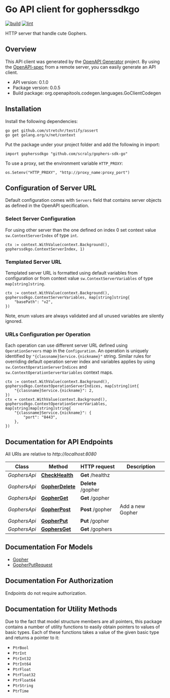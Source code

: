 # Go API client for gopherssdkgo
[![build](https://github.com/ibiscum/gophers-sdk-go/actions/workflows/build.yml/badge.svg)](https://github.com/ibiscum/gophers-sdk-go/actions/workflows/build.yml)
[![lint](https://github.com/ibiscum/gophers-sdk-go/actions/workflows/lint.yml/badge.svg)](https://github.com/ibiscum/gophers-sdk-go/actions/workflows/lint.yml)

HTTP server that handle cute Gophers.

## Overview
This API client was generated by the [OpenAPI Generator](https://openapi-generator.tech) project.  By using the [OpenAPI-spec](https://www.openapis.org/) from a remote server, you can easily generate an API client.

- API version: 0.1.0
- Package version: 0.0.5
- Build package: org.openapitools.codegen.languages.GoClientCodegen

## Installation
Install the following dependencies:

```shell
go get github.com/stretchr/testify/assert
go get golang.org/x/net/context
```

Put the package under your project folder and add the following in import:

```golang
import gopherssdkgo "github.com/scraly/gophers-sdk-go"
```

To use a proxy, set the environment variable `HTTP_PROXY`:

```golang
os.Setenv("HTTP_PROXY", "http://proxy_name:proxy_port")
```

## Configuration of Server URL
Default configuration comes with `Servers` field that contains server objects as defined in the OpenAPI specification.

### Select Server Configuration
For using other server than the one defined on index 0 set context value `sw.ContextServerIndex` of type `int`.

```golang
ctx := context.WithValue(context.Background(), gopherssdkgo.ContextServerIndex, 1)
```

### Templated Server URL
Templated server URL is formatted using default variables from configuration or from context value `sw.ContextServerVariables` of type `map[string]string`.

```golang
ctx := context.WithValue(context.Background(), gopherssdkgo.ContextServerVariables, map[string]string{
	"basePath": "v2",
})
```

Note, enum values are always validated and all unused variables are silently ignored.

### URLs Configuration per Operation
Each operation can use different server URL defined using `OperationServers` map in the `Configuration`.
An operation is uniquely identified by `"{classname}Service.{nickname}"` string.
Similar rules for overriding default operation server index and variables applies by using `sw.ContextOperationServerIndices` and `sw.ContextOperationServerVariables` context maps.

```golang
ctx := context.WithValue(context.Background(), gopherssdkgo.ContextOperationServerIndices, map[string]int{
	"{classname}Service.{nickname}": 2,
})
ctx = context.WithValue(context.Background(), gopherssdkgo.ContextOperationServerVariables, map[string]map[string]string{
	"{classname}Service.{nickname}": {
		"port": "8443",
	},
})
```

## Documentation for API Endpoints
All URIs are relative to *http://localhost:8080*

Class | Method | HTTP request | Description
------------ | ------------- | ------------- | -------------
*GophersApi* | [**CheckHealth**](docs/GophersApi.md#checkhealth) | **Get** /healthz | 
*GophersApi* | [**GopherDelete**](docs/GophersApi.md#gopherdelete) | **Delete** /gopher | 
*GophersApi* | [**GopherGet**](docs/GophersApi.md#gopherget) | **Get** /gopher | 
*GophersApi* | [**GopherPost**](docs/GophersApi.md#gopherpost) | **Post** /gopher | Add a new Gopher
*GophersApi* | [**GopherPut**](docs/GophersApi.md#gopherput) | **Put** /gopher | 
*GophersApi* | [**GophersGet**](docs/GophersApi.md#gophersget) | **Get** /gophers | 

## Documentation For Models
 - [Gopher](docs/Gopher.md)
 - [GopherPutRequest](docs/GopherPutRequest.md)

## Documentation For Authorization
Endpoints do not require authorization.

## Documentation for Utility Methods
Due to the fact that model structure members are all pointers, this package contains
a number of utility functions to easily obtain pointers to values of basic types.
Each of these functions takes a value of the given basic type and returns a pointer to it:

* `PtrBool`
* `PtrInt`
* `PtrInt32`
* `PtrInt64`
* `PtrFloat`
* `PtrFloat32`
* `PtrFloat64`
* `PtrString`
* `PtrTime`
